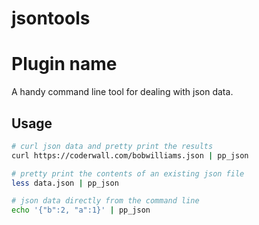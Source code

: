 # jsontools

# Plugin name

A handy command line tool for dealing with json data.

## Usage

```sh
# curl json data and pretty print the results
curl https://coderwall.com/bobwilliams.json | pp_json

# pretty print the contents of an existing json file
less data.json | pp_json

# json data directly from the command line
echo '{"b":2, "a":1}' | pp_json